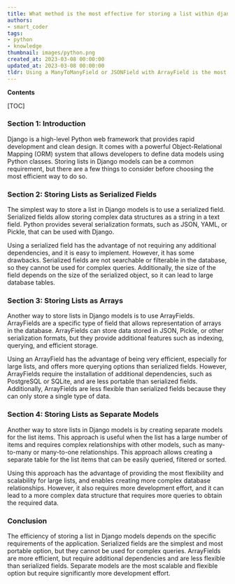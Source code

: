 ```yaml
---
title: What method is the most effective for storing a list within django models?
authors:
- smart_coder
tags:
- python
- knowledge
thumbnail: images/python.png
created_at: 2023-03-08 00:00:00
updated_at: 2023-03-08 00:00:00
tldr: Using a ManyToManyField or JSONField with ArrayField is the most efficient way to store a list in Django models.
---
```


**Contents**

[TOC]

### Section 1: Introduction

Django is a high-level Python web framework that provides rapid development and clean design. It comes with a powerful Object-Relational Mapping (ORM) system that allows developers to define data models using Python classes. Storing lists in Django models can be a common requirement, but there are a few things to consider before choosing the most efficient way to do so.

### Section 2: Storing Lists as Serialized Fields

The simplest way to store a list in Django models is to use a serialized field. Serialized fields allow storing complex data structures as a string in a text field. Python provides several serialization formats, such as JSON, YAML, or Pickle, that can be used with Django.

Using a serialized field has the advantage of not requiring any additional dependencies, and it is easy to implement. However, it has some drawbacks. Serialized fields are not searchable or filterable in the database, so they cannot be used for complex queries. Additionally, the size of the field depends on the size of the serialized object, so it can lead to large database tables.

### Section 3: Storing Lists as Arrays

Another way to store lists in Django models is to use ArrayFields. ArrayFields are a specific type of field that allows representation of arrays in the database. ArrayFields can store data stored in JSON, Pickle, or other serialization formats, but they provide additional features such as indexing, querying, and efficient storage.

Using an ArrayField has the advantage of being very efficient, especially for large lists, and offers more querying options than serialized fields. However, ArrayFields require the installation of additional dependencies, such as PostgreSQL or SQLite, and are less portable than serialized fields. Additionally, ArrayFields are less flexible than serialized fields because they can only store a single type of data.

### Section 4: Storing Lists as Separate Models

Another way to store lists in Django models is by creating separate models for the list items. This approach is useful when the list has a large number of items and requires complex relationships with other models, such as many-to-many or many-to-one relationships. This approach allows creating a separate table for the list items that can be easily queried, filtered or sorted.

Using this approach has the advantage of providing the most flexibility and scalability for large lists, and enables creating more complex database relationships. However, it also requires more development effort, and it can lead to a more complex data structure that requires more queries to obtain the required data.

### Conclusion

The efficiency of storing a list in Django models depends on the specific requirements of the application. Serialized fields are the simplest and most portable option, but they cannot be used for complex queries. ArrayFields are more efficient, but require additional dependencies and are less flexible than serialized fields. Separate models are the most scalable and flexible option but require significantly more development effort.

